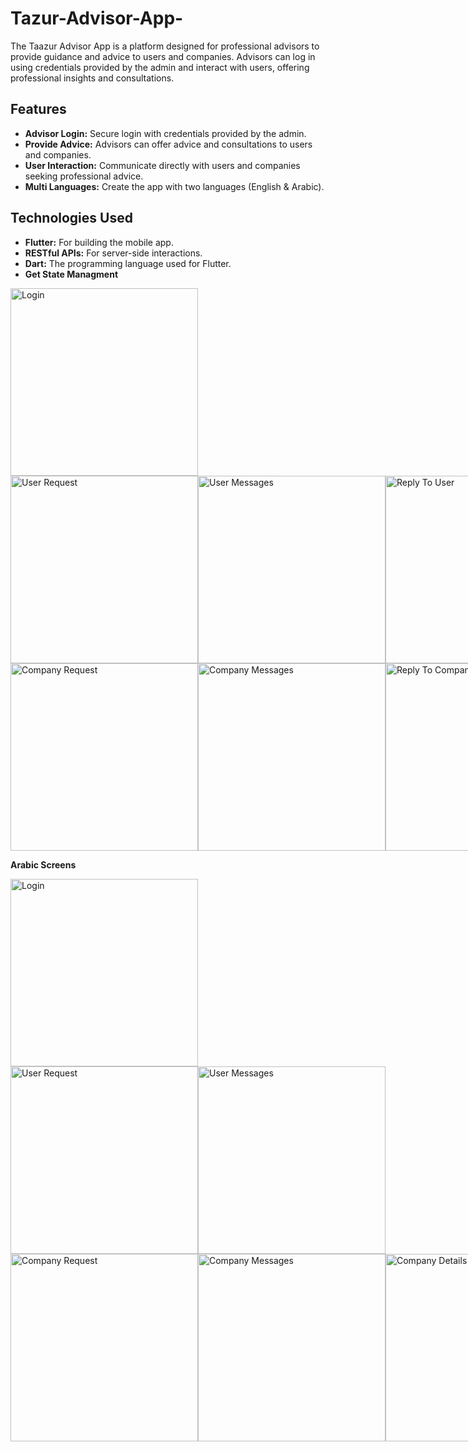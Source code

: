 # Tazur-Advisor-App-
The Taazur Advisor App is a platform designed for professional advisors to provide guidance and advice to users and companies. Advisors can log in using credentials provided by the admin and interact with users, offering professional insights and consultations.

## Features
- **Advisor Login:** Secure login with credentials provided by the admin.
- **Provide Advice:** Advisors can offer advice and consultations to users and companies.
- **User Interaction:** Communicate directly with users and companies seeking professional advice.
- **Multi Languages:** Create the app with two languages (English & Arabic).

## Technologies Used
- **Flutter:** For building the mobile app.
- **RESTful APIs:** For server-side interactions.
- **Dart:** The programming language used for Flutter.
- **Get State Managment**

<div style="display: flex; justify-content: space-between;">
  <img src="assets/screenshots/login.jpg" alt="Login" width="300"/>
</div>

<div style="display: flex; justify-content: space-between;">
  <img src="assets/screenshots/user_request.jpg" alt="User Request" width="300"/>
  <img src="assets/screenshots/user_messages.jpg" alt="User Messages" width="300"/>
  <img src="assets/screenshots/reply_to_user.jpg" alt="Reply To User" width="300"/>
</div>

<div style="display: flex; justify-content: space-between;">
  <img src="assets/screenshots/company_request.jpg" alt="Company Request" width="300"/>
  <img src="assets/screenshots/company_messages.jpg" alt="Company Messages" width="300"/>
  <img src="assets/screenshots/reply_to_company.jpg" alt="Reply To Company" width="300"/>
</div>

**Arabic Screens**

<div style="display: flex; justify-content: space-between;">
  <img src="assets/screenshots/login_arabic.jpg" alt="Login" width="300"/>
</div>

<div style="display: flex; justify-content: space-between;">
  <img src="assets/screenshots/user_request_arabic.jpg" alt="User Request" width="300"/>
  <img src="assets/screenshots/user_messages_arabic.jpg" alt="User Messages" width="300"/>
</div>

<div style="display: flex; justify-content: space-between;">
  <img src="assets/screenshots/company_request_arabic.jpg" alt="Company Request" width="300"/>
  <img src="assets/screenshots/company_messages_arabic.jpg" alt="Company Messages" width="300"/>
 <img src="assets/screenshots/company_details_arabic.jpg" alt="Company Details" width="300"/>
</div>

